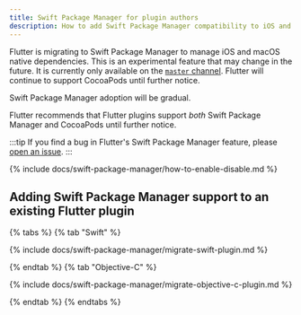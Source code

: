 ```yaml
---
title: Swift Package Manager for plugin authors
description: How to add Swift Package Manager compatibility to iOS and macOS plugins
---
```


Flutter is migrating to Swift Package Manager to manage iOS and macOS native
dependencies.
This is an experimental feature that may change in the future.
It is currently only available on the [`master` channel][].
Flutter will continue to support CocoaPods until further notice.

Swift Package Manager adoption will be gradual.

Flutter recommends that Flutter plugins support _both_ Swift Package Manager
and CocoaPods until further notice.

:::tip
If you find a bug in Flutter's Swift Package Manager feature,
please [open an issue][].
:::

[`master` channel]: /release/upgrade#switching-flutter-channels
[open an issue]: {{site.github}}/flutter/flutter/issues/new?template=2_bug.yml

{% include docs/swift-package-manager/how-to-enable-disable.md %}

## Adding Swift Package Manager support to an existing Flutter plugin

{% tabs %}
{% tab "Swift" %}

{% include docs/swift-package-manager/migrate-swift-plugin.md %}

{% endtab %}
{% tab "Objective-C" %}

{% include docs/swift-package-manager/migrate-objective-c-plugin.md %}

{% endtab %}
{% endtabs %}
